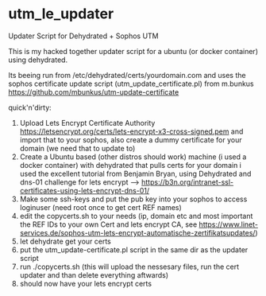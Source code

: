 # utm_le_updater
Updater Script for Dehydrated + Sophos UTM

This is my hacked together updater script for a ubuntu (or docker container) using dehydrated.

Its beeing run from /etc/dehydrated/certs/yourdomain.com and uses the sophos certificate update script (utm_update_certificate.pl) from m.bunkus https://github.com/mbunkus/utm-update-certificate

quick'n'dirty:

1. Upload Lets Encrypt Certificate Authority https://letsencrypt.org/certs/lets-encrypt-x3-cross-signed.pem and import that to your sophos, also create a dummy certificate for your domain (we need that to update to)
2. Create a Ubuntu based (other distros should work) machine (i used a docker container) with dehydrated that pulls certs for your domain
    i used the excellent tutorial from Benjamin Bryan, using Dehydrated and dns-01 challenge for lets encrypt --> https://b3n.org/intranet-ssl-certificates-using-lets-encrypt-dns-01/
3. Make some ssh-keys and put the pub key into your sophos to access loginuser (need root once to get cert REF names)
4. edit the copycerts.sh to your needs (ip, domain etc and most important the REF IDs to your own Cert and lets encrypt CA, see https://www.linet-services.de/sophos-utm-lets-encrypt-automatische-zertifikatsupdates/)
5. let dehydrate get your certs
5. put the utm_update-certificate.pl script in the same dir as the updater script
6. run ./copycerts.sh (this will upload the nessesary files, run the cert updater and than delete everything aftwards)
7. should now have your lets encrypt certs
    
